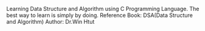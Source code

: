 Learning Data Structure and Algorithm using C Programming Language.
The best way to learn is simply by doing.
Reference Book: DSA(Data Structure and Algorithm)
Author: Dr.Win Htut
